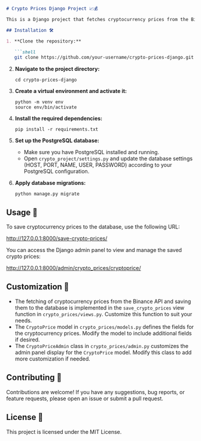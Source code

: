 ```markdown
# Crypto Prices Django Project 📈💰

This is a Django project that fetches cryptocurrency prices from the Binance API and saves them to a PostgreSQL database.

## Installation 🛠️

1. **Clone the repository:**

   ```shell
   git clone https://github.com/your-username/crypto-prices-django.git
   ```

2. **Navigate to the project directory:**

   ```shell
   cd crypto-prices-django
   ```

3. **Create a virtual environment and activate it:**

   ```shell
   python -m venv env
   source env/bin/activate
   ```

4. **Install the required dependencies:**

   ```shell
   pip install -r requirements.txt
   ```

5. **Set up the PostgreSQL database:**

   - Make sure you have PostgreSQL installed and running.
   - Open `crypto_project/settings.py` and update the database settings (HOST, PORT, NAME, USER, PASSWORD) according to your PostgreSQL configuration.

6. **Apply database migrations:**

   ```shell
   python manage.py migrate
   ```

## Usage 🚀

To save cryptocurrency prices to the database, use the following URL:

http://127.0.0.1:8000/save-crypto-prices/

You can access the Django admin panel to view and manage the saved crypto prices:

http://127.0.0.1:8000/admin/crypto_prices/cryptoprice/

## Customization 🧩

- The fetching of cryptocurrency prices from the Binance API and saving them to the database is implemented in the `save_crypto_prices` view function in `crypto_prices/views.py`. Customize this function to suit your needs.
- The `CryptoPrice` model in `crypto_prices/models.py` defines the fields for the cryptocurrency prices. Modify the model to include additional fields if desired.
- The `CryptoPriceAdmin` class in `crypto_prices/admin.py` customizes the admin panel display for the `CryptoPrice` model. Modify this class to add more customization if needed.

## Contributing 🤝

Contributions are welcome! If you have any suggestions, bug reports, or feature requests, please open an issue or submit a pull request.

## License 📝

This project is licensed under the MIT License.

